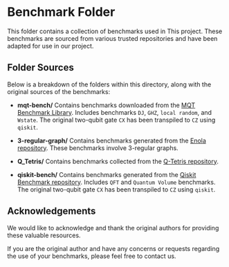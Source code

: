# Benchmark Folder

This folder contains a collection of benchmarks used in This project. These benchmarks are sourced from various trusted repositories and have been adapted for use in our project.

## Folder Sources

Below is a breakdown of the folders within this directory, along with the original sources of the benchmarks:

- **mqt-bench/**
  Contains benchmarks downloaded from the [MQT Benchmark Library](https://www.cda.cit.tum.de/mqtbench/#:~:text=The%20MQT%20Benchmark%20Library%20(MQT%20Bench)%20provides%20a%20single%20benchmark). Includes benchmarks `DJ`, `GHZ`, `local random`, and `Wstate`. The original two-qubit gate `CX` has been transpiled to `CZ` using `qiskit`.

- **3-regular-graph/**
  Contains benchmarks generated from the [Enola repository](https://github.com/UCLA-VAST/Enola). These benchmarks involve 3-regular graphs.

- **Q_Tetris/**
  Contains benchmarks collected from the [Q-Tetris repository](https://github.com/s4plus/Q-Tetris).

- **qiskit-bench/**
  Contains benchmarks generated from the [Qiskit Benchmark repository](https://github.com/Qiskit-Community/qiskit-experiments). Includes `QFT` and `Quantum Volume` benchmarks. The original two-qubit gate `CX` has been transpiled to `CZ` using `qiskit`.

## Acknowledgements

We would like to acknowledge and thank the original authors for providing these valuable resources.

If you are the original author and have any concerns or requests regarding the use of your benchmarks, please feel free to contact us.
